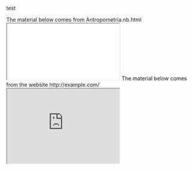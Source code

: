 test

<!DOCTYPE html PUBLIC "-//W3C//DTD HTML 4.01 Transitional//EN"
   "http://www.w3.org/TR/html4/loose.dtd">
<html>
  <head>
        <title>Example</title>
  </head>
  <body>
      The material below comes from Antropometria.nb.html
        <iframe src="Antropometria.nb.html" >
            no funciona
        </iframe>
        The material below comes from the website http://example.com/
        <iframe src="http://example.com/" height="200">
            Alternative text for browsers that do not understand IFrames.
        </iframe>
   </body>
</html>  

